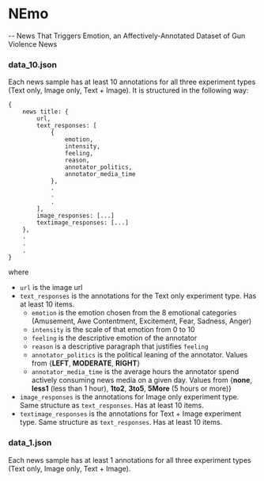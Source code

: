 # NEmo
-- News That Triggers Emotion, an Affectively-Annotated Dataset of Gun Violence News

### data_10.json
Each news sample has at least 10 annotations for all three experiment
types (Text only, Image only, Text + Image). It is structured in the
following way:

```
{
    news title: {
        url,
        text_responses: [
            {
                emotion,
                intensity,
                feeling,
                reason,
                annotator_politics,
                annotator_media_time
            },
            .
            .
            .
        ],
        image_responses: [...]
        textimage_responses: [...]
    },
    .
    .
    .
}
```

where 
* `url` is the image url
* `text_responses` is the annotations for the Text only experiment type. Has at least 10 items.
    * `emotion` is the emotion chosen from the 8 emotional categories (Amusement, Awe Contentment, Excitement, Fear, Sadness, Anger)
    * `intensity` is the scale of that emotion from 0 to 10
    * `feeling` is the descriptive emotion of the annotator
    * `reason` is a descriptive paragraph that justifies `feeling`
    * `annotator_politics` is the political leaning of the annotator. Values 
      from {**LEFT**, **MODERATE**, **RIGHT**}
    * `annotator_media_time` is the average hours the annotator spend actively consuming news media on a given day. Values from {**none**, **less1** (less than 1 hour), **1to2**, **3to5**, **5More** (5 hours or more)}
* `image_responses` is the annotations for Image only experiment type. 
  Same structure as `text_responses`. Has at least 10 items.
* `textimage_responses` is the annotations for Text + Image experiment type. 
  Same structure as `text_responses`. Has at least 10 items.
  
### data_1.json
Each news sample has at least 1 annotations for all three experiment
types (Text only, Image only, Text + Image).